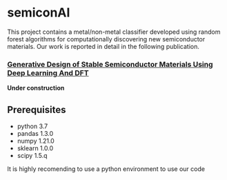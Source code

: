 # semiconAI
This project contains a metal/non-metal classifier developed using random forest algorithms for computationally discovering new semiconductor materials. Our work is reported in detail in the following publication.

### [Generative Design of Stable Semiconductor Materials Using Deep Learning And DFT](https://chemrxiv.org/engage/chemrxiv/article-details/61d08f7275c57229dbff6255)

**Under construction**

## Prerequisites
- python 3.7
- pandas 1.3.0
- numpy 1.21.0
- sklearn 1.0.0
- scipy 1.5.q 

It is highly recomending to use a python environment to use our code
